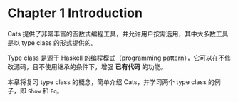 # Chapter 1 Introduction

Cats 提供了非常丰富的函数式编程工具，并允许用户按需选用，其中大多数工具是以 type class 的形式提供的。

Type class 是源于 Haskell 的编程模式（programming pattern），它可以在不修改源码，且不使用继承的条件下，增强 **已有代码** 的功能。

本章将复习 type class 的概念，简单介绍 Cats，并学习两个 type class 的例子，即 `Show` 和 `Eq`。

